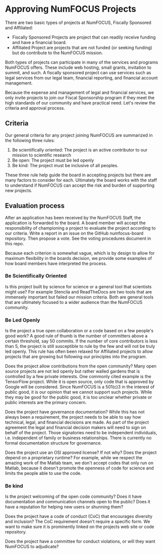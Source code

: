 # Approving NumFOCUS Projects

There are two basic types of projects at NumFOCUS, Fiscally Sponsored and Affiliated:

- Fiscally Sponsored Projects are project that can readily receive funding and have a financial board.
- Affiliated Project are projects that are not funded (or seeking funding) but do contribute to the NumFOCUS mission.

Both types of projects can participate in many of the services and programs NumFOCUS offers. These include web hosting, small grants, invitation to summit, and such. A fiscally sponsored project can use services such as legal services from our legal team, financial reporting, and financial account management.

Because the expense and management of legal and financial services, we only invite projects to join our Fiscal Sponsorship program if they meet the high standards of our community and have practical need. Let's review the criteria and approval process.

## Criteria

Our general criteria for any project joining NumFOCUS are summarized in the following three rules:

1) Be scientifically oriented: The project is an active contributor to our mission to scientific research
2) Be open: The project must be led openly
3) Be kind: The project must be inclusive of all peoples.

These three rule help guide the board in accepting projects but there are many factors to consider for each. Ultimately the board works with the staff to understand if NumFOCUS can accept the risk and burden of supporting new projects. 

## Evaluation process

After an application has been received by the NumFOCUS Staff, the application is forwarded to the board. A board member will accept the responsibility of championing a project to evaluate the project according to our criteria. Write a report in an issue on the GitHub numfocus-board repository. Then propose a vote. See the voting procedures document in this repo. 

Because each criterion is somewhat vague, which is by design to allow for maximum flexibility in the boards decision, we provide some examples of how board members have interpreted the process. 

### Be Scientifically Oriented 

Is this project built by science for science or a general tool that scientists might use? For example Stencila and ReadTheDocs are two tools that are immensely important but failed our mission criteria. Both are general tools that are ultimately focused to a wider audience than the NumFOCUS community.

### Be Led Openly

Is the project a true open collaboration or a code based on a few people's good work? A good rule of thumb is the number of committers above a certain threshold, say 50 commits. If the number of core contributors is less than 5, the project is still susceptible to rule by the few and will not be truly led openly. This rule has often been relaxed for Affiliated projects to allow projects that are growing but following our principles into the program.

Does the project allow contributions from the open community? Many open source projects are not led openly but rather walled gardens that is controlled by a few private interests. One commonly cited example is the TensorFlow project. While it is open source, only code that is approved by Google will be considered. Since NumFOCUS is a 501(c)3 in the interest of public good, it is our opinion that we cannot support such projects. While they may be good for the public good, it is too unclear whether private or public interests are the primary concern.

Does the project have governance documentation? While this has not always been a requirement, the project needs to be able to say how technical, legal, and financial decisions are made. As part of the project agreement the legal and financial decision makers will need to sign on behalf of the project. Those signatories need to be independent individuals, i.e. independent of family or business relationships. There is currently no formal documentation structure for governance.

Does the project use an OSI approved license? If not why? Does the project depend on a proprietary runtime? For example, while we respect the amazing work of the Matlab team, we don't accept codes that only run on Matlab, because it doesn't promote the openness of code for science and limits the people able to use the code.


### Be kind

Is the project welcoming of the open code community? Does it have documentation and communication channels open to the public? Does it have a reputation for helping new users or shunning them?

Does the project have a code of conduct (CoC) that encourages diversity and inclusion? The CoC requirement doesn't require a specific form. We want to make sure it is prominently linked on the projects web site or code repository. 

Does the project have a committee for conduct violations, or will they want NumFOCUS to adjudicate?

